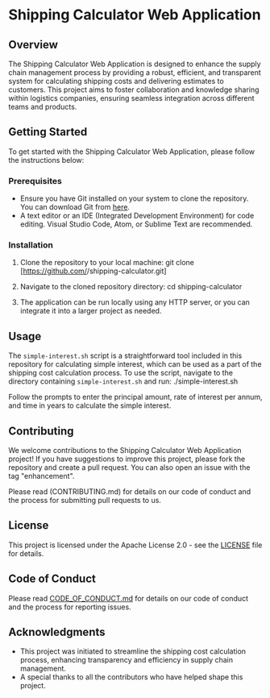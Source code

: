 # Shipping Calculator Web Application

## Overview

The Shipping Calculator Web Application is designed to enhance the supply chain management process by providing a robust, efficient, and transparent system for calculating shipping costs and delivering estimates to customers. This project aims to foster collaboration and knowledge sharing within logistics companies, ensuring seamless integration across different teams and products.

## Getting Started

To get started with the Shipping Calculator Web Application, please follow the instructions below:

### Prerequisites

- Ensure you have Git installed on your system to clone the repository. You can download Git from [here](https://git-scm.com/downloads).
- A text editor or an IDE (Integrated Development Environment) for code editing. Visual Studio Code, Atom, or Sublime Text are recommended.

### Installation

1. Clone the repository to your local machine:
git clone [https://github.com/<your-username>/shipping-calculator.git]

2. Navigate to the cloned repository directory:
cd shipping-calculator

3. The application can be run locally using any HTTP server, or you can integrate it into a larger project as needed.

## Usage

The `simple-interest.sh` script is a straightforward tool included in this repository for calculating simple interest, which can be used as a part of the shipping cost calculation process. To use the script, navigate to the directory containing `simple-interest.sh` and run:
./simple-interest.sh

Follow the prompts to enter the principal amount, rate of interest per annum, and time in years to calculate the simple interest.

## Contributing

We welcome contributions to the Shipping Calculator Web Application project! If you have suggestions to improve this project, please fork the repository and create a pull request. You can also open an issue with the tag "enhancement".

Please read (CONTRIBUTING.md) for details on our code of conduct and the process for submitting pull requests to us.

## License

This project is licensed under the Apache License 2.0 - see the [LICENSE](LICENSE) file for details.

## Code of Conduct

Please read [CODE_OF_CONDUCT.md](CODE_OF_CONDUCT.md) for details on our code of conduct and the process for reporting issues.

## Acknowledgments

- This project was initiated to streamline the shipping cost calculation process, enhancing transparency and efficiency in supply chain management.
- A special thanks to all the contributors who have helped shape this project.
